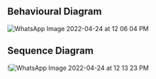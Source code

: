 ## Behavioural Diagram
![WhatsApp Image 2022-04-24 at 12 06 04 PM](https://user-images.githubusercontent.com/101260690/164960363-84c1af49-455d-4407-860a-711a347bdfb1.jpeg)
## Sequence Diagram
!![WhatsApp Image 2022-04-24 at 12 13 23 PM](https://user-images.githubusercontent.com/101260690/164960458-51c8bedf-d288-4d5e-8a57-31cdb83d34a4.jpeg)
